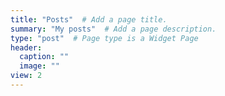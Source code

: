 ```yaml
---
title: "Posts"  # Add a page title.
summary: "My posts"  # Add a page description.
type: "post"  # Page type is a Widget Page
header:
  caption: ""
  image: ""
view: 2
---
```

